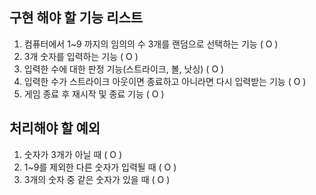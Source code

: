 ## 구현 해야 할 기능 리스트 
1. 컴퓨터에서 1~9 까지의 임의의 수 3개를 랜덤으로 선택하는 기능  ( O )
2. 3개 숫자를 입력하는 기능  ( O )
3. 입력한 수에 대한 판정 기능(스트라이크, 볼, 낫싱) ( O )
4. 입력한 수가 스트라이크 아웃이면 종료하고 아니라면 다시 입력받는 기능 ( O )
5. 게임 종료 후 재시작 및 종료 기능  ( O )


## 처리해야 할 예외
1. 숫자가 3개가 아닐 때  ( O )
2. 1~9를 제외한 다른 숫자가 입력될 때  ( O )
3. 3개의 숫자 중 같은 숫자가 있을 때  ( O )